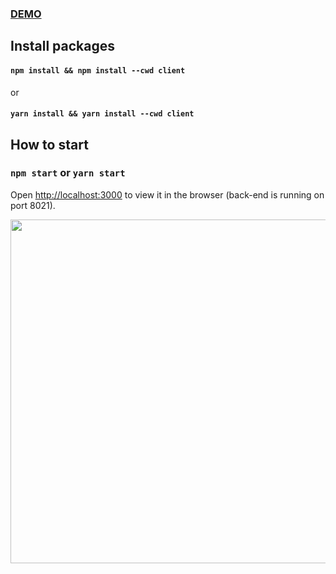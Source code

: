 ### <a href="https://3cay.hiepnguyen.site/">DEMO</a>

## Install packages
#### `npm install && npm install --cwd client` 
or
####  `yarn install && yarn install --cwd client`

## How to start
### `npm start` or `yarn start`
Open [http://localhost:3000](http://localhost:3000) to view it in the browser (back-end is running on port 8021).

<p align="center">
  <img width="550" src="https://i.ibb.co/GTW7g6S/Screenshot-20220227-201733.png"/>
</p>

